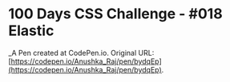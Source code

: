 # 100 Days CSS Challenge  - #018 Elastic 
 _A Pen created at CodePen.io. Original URL: [https://codepen.io/Anushka_Raj/pen/bydqEp](https://codepen.io/Anushka_Raj/pen/bydqEp).

 